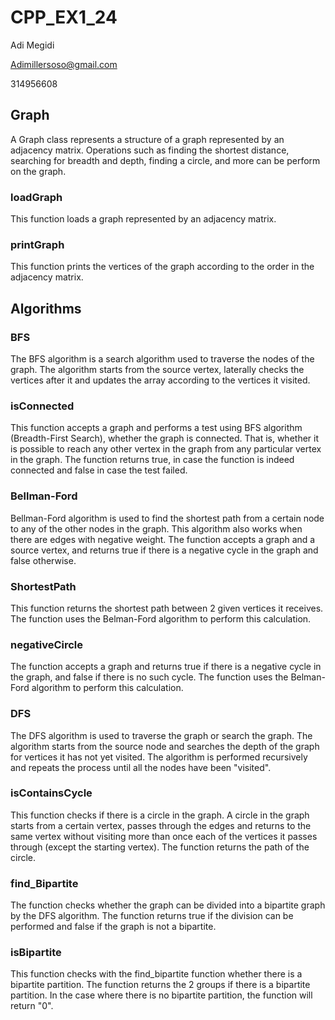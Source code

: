 # CPP_EX1_24

Adi Megidi

Adimillersoso@gmail.com

314956608

## Graph
A Graph class represents a structure of a graph represented by an adjacency matrix.
Operations such as finding the shortest distance, searching for breadth and depth, finding a circle, and more can be perform on the graph.

### loadGraph
This function loads a graph represented by an adjacency matrix.

### printGraph
This function prints the vertices of the graph according to the order in the adjacency matrix.


## Algorithms

### BFS
The BFS algorithm is a search algorithm used to traverse the nodes of the graph. 
The algorithm starts from the source vertex, laterally checks the vertices after it and updates the array according to the vertices it visited.

### isConnected
This function accepts a graph and performs a test using BFS algorithm (Breadth-First Search), whether the graph is connected.
That is, whether it is possible to reach any other vertex in the graph from any particular vertex in the graph.
The function returns true, in case the function is indeed connected and false in case the test failed.

### Bellman-Ford
Bellman-Ford algorithm is used to find the shortest path from a certain node to any of the other nodes in the graph.
This algorithm also works when there are edges with negative weight.
The function accepts a graph and a source vertex, and returns true if there is a negative cycle in the graph and false otherwise.

### ShortestPath
This function returns the shortest path between 2 given vertices it receives.
The function uses the Belman-Ford algorithm to perform this calculation.

### negativeCircle
The function accepts a graph and returns true if there is a negative cycle in the graph, and false if there is no such cycle.
The function uses the Belman-Ford algorithm to perform this calculation.

### DFS
The DFS algorithm is used to traverse the graph or search the graph. 
The algorithm starts from the source node and searches the depth of the graph for vertices it has not yet visited.
The algorithm is performed recursively and repeats the process until all the nodes have been "visited".

### isContainsCycle
This function checks if there is a circle in the graph.
A circle in the graph starts from a certain vertex, passes through the edges and returns to the same vertex without visiting more than once each of the vertices it passes through (except the starting vertex).
The function returns the path of the circle.

### find_Bipartite
The function checks whether the graph can be divided into a bipartite graph by the DFS algorithm.
The function returns true if the division can be performed and false if the graph is not a bipartite.

### isBipartite
This function checks with the find_bipartite function whether there is a bipartite partition. 
The function returns the 2 groups if there is a bipartite partition. 
In the case where there is no bipartite partition, the function will return "0".


